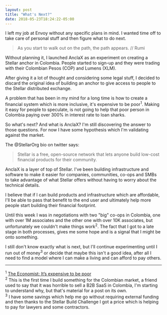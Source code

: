 ```yaml
---
layout: post
title: "What's Next?"
date: 2018-05-23T18:24:22-05:00
---
```


I left my job at Envoy without any specific plans in mind. I wanted
time off to take care of personal stuff and then figure what to do
next.

> As you start to walk out on the path, the path appears. // Rumi

Without planning it, I launched AnclaX as an experiment on
creating a Stellar anchor in Colombia. People started to sign-up and
they were trading with their Colombian Pesos (COP) and Lumens (XLM).

After giving it a lot of thought and considering some legal stuff, I
decided to discard the original idea of building an anchor to give
access to people to the Stellar distributed exchange.

A problem that has been in my mind for a long time is how to create a
financial system which is more inclusive, it's expensive to be poor<sup>1</sup>. Making it easy for people to
speculate, is not going to help that poor person in Colombia paying
over 300% in interest rate to loan sharks.

So what's next? And what is AnclaX? I'm still discovering the answer
to those questions. For now I have some hypothesis which I'm validating
against the market.

The @StellarOrg bio on twitter says:

> Stellar is a free, open-source network that lets anyone build low-cost financial products for their community.

AnclaX is a layer of top of Stellar. I've been building
infrastructure and software to make it easier for companies,
communities, co-ops and SMBs to take advantage of what Stellar
offers without having to worry about the technical details.

I believe that if I can build products and infrastructure which are
affordable, I'll be able to pass that benefit to the end user and
ultimately help more people start building their financial footprint.

Until this week I was in negotiations with two "big" co-ops in
Colombia, one with over 1M associates and the other one with over 10K
associates, but unfortunately we couldn't make things work<sup>2</sup>. The fact
that I got to a late stage in both processes, gives me some hope and
is a signal that I might be onto something.

I still don't know exactly what is next, but I'll
continue experimenting until I run out of money<sup>3</sup> or decide
that maybe this isn't a good idea, after all I need to find a model
where I can make a living and can afford to pay others.

<hr style="margin: 0 0 1rem 0;">

<sup>1</sup> [The Economist: It’s expensive to be poor](https://www.economist.com/united-states/2015/09/03/its-expensive-to-be-poor)
<br/>
<sup>2</sup> This is the first time I build something for the Colombian market, a friend used to say that it was horrible to sell a B2B SaaS in Colombia, I'm starting to understand why, but that's material for a post on its own.
<br/>
<sup>3</sup> I have some savings which help me go without requiring external funding and then thanks to the Stellar Build Challenge I got a price which is helping to pay for lawyers and some contractors.
